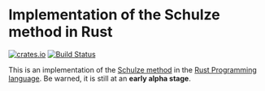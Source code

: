 # Implementation of the Schulze method in Rust

[![crates.io](https://meritbadge.herokuapp.com/schulze)](https://crates.io/crates/schulze)
[![Build Status](https://travis-ci.org/pgerber/schulze-rust.svg?branch=master)](https://travis-ci.org/pgerber/schulze-rust)

This is an implementation of the [Schulze method](https://en.wikipedia.org/wiki/Schulze_method)
in the [Rust Programming language](https://en.wikipedia.org/wiki/Rust_(programming_language)).
Be warned, it is still at an **early alpha stage**.

